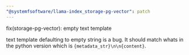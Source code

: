 ```yaml
---
"@systemfsoftware/llama-index_storage-pg-vector": patch
---
```


fix(storage-pg-vector): empty text template

text template defaulting to empty string is a bug. It should match whats in the python version which is `{metadata_str}\n\n{content}`.
